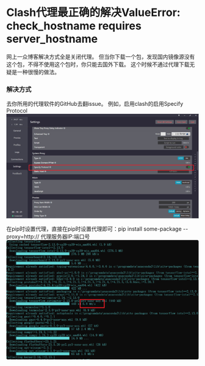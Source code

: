 # Clash代理最正确的解决ValueError: check_hostname requires server_hostname

网上一众博客解决方式全是关闭代理。
但当你下载一个包，发现国内镜像源没有这个包，不得不使用这个包时，你只能去国外下载。
这个时候不通过代理下载无疑是一种很慢的做法。

### 解决方式

去你所用的代理软件的GitHub去翻issue。
例如，启用clash的启用Specify Protocol
![image-20231213194532896](./assets/image-20231213194532896.png)

在pip时设置代理，直接在pip时设置代理即可：pip install some-package --proxy=http:// 代理服务器IP:端口号
![image-20231213194532896](./assets/18c94582.png)





